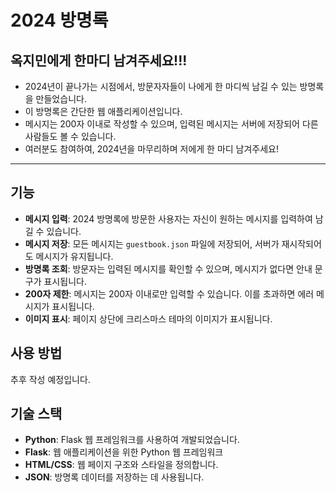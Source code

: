 # 2024 방명록

## 옥지민에게 한마디 남겨주세요!!!

- 2024년이 끝나가는 시점에서, 방문자자들이 나에게 한 마디씩 남길 수 있는 방명록을 만들었습니다. 
- 이 방명록은 간단한 웹 애플리케이션입니다.
- 메시지는 200자 이내로 작성할 수 있으며, 입력된 메시지는 서버에 저장되어 다른 사람들도 볼 수 있습니다.
- 여러분도 참여하여, 2024년을 마무리하며 저에게 한 마디 남겨주세요!

---

## 기능

- **메시지 입력**: 2024 방명록에 방문한 사용자는 자신이 원하는 메시지를 입력하여 남길 수 있습니다.
- **메시지 저장**: 모든 메시지는 `guestbook.json` 파일에 저장되어, 서버가 재시작되어도 메시지가 유지됩니다.
- **방명록 조회**: 방문자는 입력된 메시지를 확인할 수 있으며, 메시지가 없다면 안내 문구가 표시됩니다.
- **200자 제한**: 메시지는 200자 이내로만 입력할 수 있습니다. 이를 초과하면 에러 메시지가 표시됩니다.
- **이미지 표시**: 페이지 상단에 크리스마스 테마의 이미지가 표시됩니다.

## 사용 방법
추후 작성 예정입니다.

## 기술 스택
- **Python**: Flask 웹 프레임워크를 사용하여 개발되었습니다.
- **Flask**: 웹 애플리케이션을 위한 Python 웹 프레임워크
- **HTML/CSS**: 웹 페이지 구조와 스타일을 정의합니다.
- **JSON**: 방명록 데이터를 저장하는 데 사용됩니다.